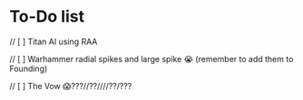 # To-Do list

// [ ] Titan AI using RAA

// [ ] Warhammer radial spikes and large spike :sob: (remember to add them to Founding)

// [ ] The Vow :scream:???//??////??/???